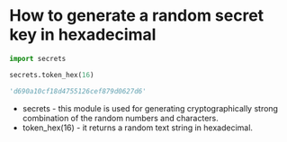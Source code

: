 # How to generate a random secret key in hexadecimal

```python
import secrets 

secrets.token_hex(16)

'd690a10cf18d4755126cef879d0627d6'
```

- secrets - this module is used for generating cryptographically strong combination of the random numbers and characters.
- token_hex(16) - it returns a random text string in hexadecimal.
